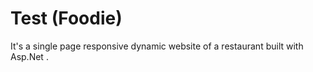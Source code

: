 # Test (Foodie)

It's a single page responsive dynamic website of a restaurant built with Asp.Net .


